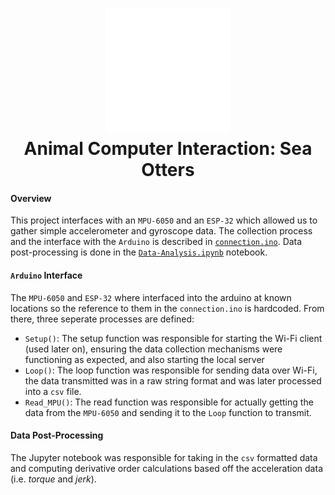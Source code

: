<h1 align="center" style="border-bottom: none">
    <a href="https://prometheus.io" target="_blank"><img alt="Prometheus" src="./.assets/heading_image.svg"></a><br>Animal Computer Interaction: Sea Otters
</h1>

#### Overview

This project interfaces with an `MPU-6050` and an `ESP-32` which allowed us to gather simple accelerometer and gyroscope data. The collection process and the interface with the `Arduino` is described in [`connection.ino`](connection.ino). Data post-processing is done in the [`Data-Analysis.ipynb`](Data-Analysis.ipynb) notebook.

#### `Arduino` Interface

The `MPU-6050` and `ESP-32` where interfaced into the arduino at known locations so the reference to them in the `connection.ino` is hardcoded. From there, three seperate processes are defined:

- `Setup()`: The setup function was responsible for starting the Wi-Fi client (used later on), ensuring the data collection mechanisms were functioning as expected, and also starting the local server
- `Loop()`: The loop function was responsible for sending data over Wi-Fi, the data transmitted was in a raw string format and was later processed into a `csv` file.
- `Read_MPU()`: The read function was responsible for actually getting the data from the `MPU-6050` and sending it to the `Loop` function to transmit.

#### Data Post-Processing

The Jupyter notebook was responsible for taking in the `csv` formatted data and computing derivative order calculations based off the acceleration data (i.e. _torque_ and _jerk_).


